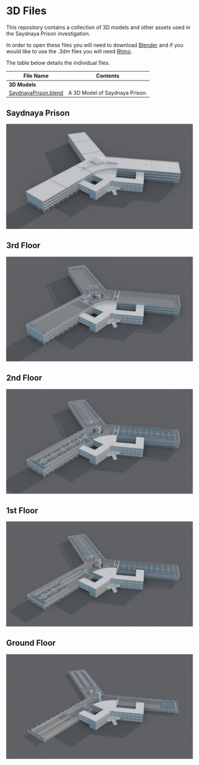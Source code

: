 # 3D Files

This repository contains a collection of 3D models and other assets used in the Saydnaya Prison investigation.

In order to open these files you will need to download [Blender](https://www.blender.org/download/) and if you would like to use the .3dm files you will need [Rhino](https://www.rhino3d.com/).

The table below details the individual files.

| File Name | Contents |
|---|---|
|**3D Models**|
| [SaydnayaPrison.blend](https://fa-public-assets.fra1.cdn.digitaloceanspaces.com/SaydnayaPrison/SaydnayaPrison.blend) | A 3D Model of Saydnaya Prison. |

## Saydnaya Prison
![Roof](img/Roof.jpg)

## 3rd Floor
![3rd Floor](img/3rdFloor.jpg)

## 2nd Floor
![2nd Floor](img/2ndFloor.jpg)

## 1st Floor
![1st Floor](img/1stFloor.jpg)

## Ground Floor
![Ground Floor](img/GroundFloor.jpg)
